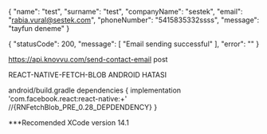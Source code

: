 {
    "name": "test",
    "surname": "test",
    "companyName": "sestek",
    "email": "rabia.vural@sestek.com",
    "phoneNumber": "5415835332ssss",
    "message": "tayfun deneme"
}

{
    "statusCode": 200,
    "message": [
        "Email sending successful"
    ],
    "error": ""
}

https://api.knovvu.com/send-contact-email post


REACT-NATIVE-FETCH-BLOB ANDROID HATASI

android/build.gradle
dependencies {
    implementation 'com.facebook.react:react-native:+'
    //{RNFetchBlob_PRE_0.28_DEPDENDENCY}
}

***Recomended XCode version 14.1
